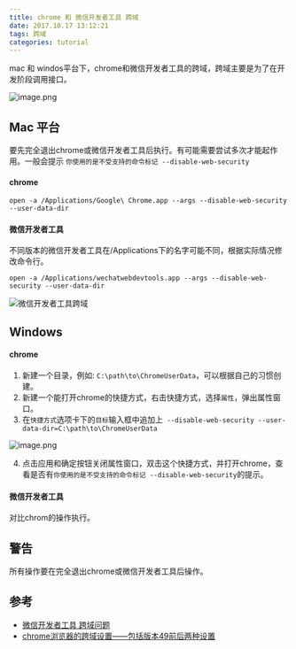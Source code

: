 ```yaml
---
title: chrome 和 微信开发者工具 跨域
date: 2017.10.17 13:12:21
tags: 跨域
categories: tutorial
---
```


mac 和 windos平台下，chrome和微信开发者工具的跨域，跨域主要是为了在开发阶段调用接口。

<!-- more -->

![image.png](http://upload-images.jianshu.io/upload_images/1855546-b2ba87fc80bbd9d5.png?imageMogr2/auto-orient/strip%7CimageView2/2/w/1240)


## Mac 平台

要先完全退出chrome或微信开发者工具后执行。有可能需要尝试多次才能起作用。一般会提示 `你使用的是不受支持的命令标记 --disable-web-security`

#### chrome
```
open -a /Applications/Google\ Chrome.app --args --disable-web-security --user-data-dir
```

#### 微信开发者工具
不同版本的微信开发者工具在/Applications下的名字可能不同，根据实际情况修改命令行。

```
open -a /Applications/wechatwebdevtools.app --args --disable-web-security --user-data-dir
```

![微信开发者工具跨域](http://upload-images.jianshu.io/upload_images/1855546-3fd0efc77a2fb503.png?imageMogr2/auto-orient/strip%7CimageView2/2/w/1240)

## Windows
#### chrome
1. 新建一个目录，例如: `C:\path\to\ChromeUserData`，可以根据自己的习惯创建。
2. 新建一个能打开chrome的快捷方式，右击快捷方式，选择`属性`，弹出属性窗口。
3. 在`快捷方式`选项卡下的`目标`输入框中追加上` --disable-web-security --user-data-dir=C:\path\to\ChromeUserData`

![image.png](http://upload-images.jianshu.io/upload_images/1855546-33e75ae59dcd07a0.png?imageMogr2/auto-orient/strip%7CimageView2/2/w/1240)

4. 点击应用和确定按钮关闭属性窗口，双击这个快捷方式，并打开chrome，查看是否有`你使用的是不受支持的命令标记 --disable-web-security`的提示。

#### 微信开发者工具
对比chrom的操作执行。

## 警告
所有操作要在完全退出chrome或微信开发者工具后操作。

## 参考
* [微信开发者工具 跨域问题](http://www.cnblogs.com/lhyforfront/p/6867683.html)
* [chrome浏览器的跨域设置——包括版本49前后两种设置](http://www.cnblogs.com/laden666666/p/5544572.html)
